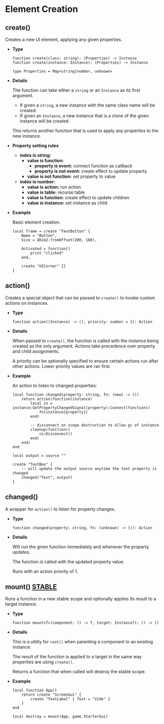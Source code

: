 # Element Creation

## create()

Creates a new UI element, applying any given properties.

- **Type**

    ```luau
    function create(class: string): (Properties) -> Instance
    function create(instance: Instance): (Properties) -> Instance

    type Properties = Map<string|number, unknown>
    ```

- **Details**

    The function can take either a `string` or an `Instance` as its first argument.

    - If given a `string`, a new instance with the same class name will be created.
    - If given an `Instance`, a new instance that is a clone of the given instance
    will be created.

    This returns another function that is used to apply any properties to the new
    instance.

- **Property setting rules**

    - **index is string:**
      - **value is function:**
        - **property is event:** connect function as callback
        - **property is not event:** create effect to update property
      - **value is not function:** set property to value
    - **index is number:**
      - **value is action:** run action
      - **value is table:** recurse table
      - **value is function:** create effect to update children
      - **value is instance:** set instance as child

- **Example**

    Basic element creation.

    ```luau
    local frame = create "TextButton" {
        Name = "Button",
        Size = UDim2.fromOffset(200, 160),

        Activated = function()
            print "clicked"
        end,

        create "UICorner" {}
    }
    ```

## action()

Creates a special object that can be passed to `create()` to invoke custom
actions on instances.

- **Type**

    ```luau
    function action((Instance) -> (), priority: number = 1): Action
    ```

- **Details**

    When passed to `create()`, the function is called with the instance being
    created as the only argument. Actions take precedence over property and
    child assignments.

    A priority can be optionally specified to ensure certain actions run after
    other actions. Lower priority values are ran first.

- **Example**

    An action to listen to changed properties:

    ```luau
    local function changed(property: string, fn: (new) -> ())
        return action(function(instance)
            local cn = instance:GetPropertyChangedSignal(property):Connect(function()
                fn(instance[property])
            end)

            -- disconnect on scope destruction to allow gc of instance
            cleanup(function()
                cn:Disconnect()
            end)
        end)
    end

    local output = source ""

    create "TextBox" {
        -- will update the output source anytime the text property is changed
        changed("Text", output)
    }
    ```

## changed()

A wrapper for `action()` to listen for property changes.

- **Type**

    ```luau
    function changed(property: string, fn: (unknown) -> ()): Action
    ```

- **Details**

    Will run the given function immediately and whenever the property updates.

    The function is called with the updated property value.

    Runs with an action priority of 1.

## mount() <Badge type="info" text="STABLE"><a href="/vide/api/reactivity-core#Scopes">STABLE</a></Badge>

Runs a function in a new stable scope and optionally applies its result to a
target instance.

- **Type**
  
    ```luau
    function mount<T>(component: () -> T, target: Instance?): () -> ()
    ```

- **Details**

    This is a utility for `root()` when parenting a component to an existing
    instance.

    The result of the function is applied to a target in the same way
    properties are using `create()`.

    Returns a function that when called will destroy the stable scope.

- **Example**

    ```luau
    local function App()
        return create "ScreenGui" {
            create "TextLabel" { Text = "Vide" }
        }
    end

    local destroy = mount(App, game.StarterGui)
    ```
